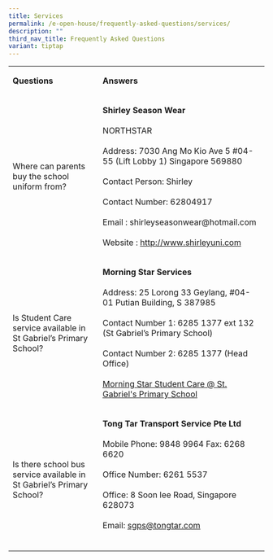 ```yaml
---
title: Services
permalink: /e-open-house/frequently-asked-questions/services/
description: ""
third_nav_title: Frequently Asked Questions
variant: tiptap
---
```

<table>
<tbody>
<tr>
<td rowspan="1" colspan="1">
<p><strong>Questions</strong>
</p>
</td>
<td rowspan="1" colspan="1">
<p><strong>Answers</strong>
</p>
</td>
</tr>
<tr>
<td rowspan="1" colspan="1">
<p>Where can parents buy the school uniform from?</p>
</td>
<td rowspan="1" colspan="1">
<p><strong>Shirley Season Wear</strong>
<br>
<br>NORTHSTAR
<br>
<br>Address: 7030 Ang Mo Kio Ave 5 #04-55 (Lift Lobby 1) Singapore 569880
<br>
<br>Contact Person: Shirley
<br>
<br>Contact Number: 62804917
<br>
<br>Email : shirleyseasonwear@hotmail.com
<br>
<br>Website :&nbsp;<a href="http://www.shirleyuni.com/" rel="noopener noreferrer" target="_blank"><u>http://www.shirleyuni.com</u></a>
<br>
</p>
</td>
</tr>
<tr>
<td rowspan="1" colspan="1">
<p>Is Student Care service available in St Gabriel’s Primary School?</p>
</td>
<td rowspan="1" colspan="1">
<p><strong>Morning Star Services</strong>
<br>
<br>Address: 25 Lorong 33 Geylang, #04-01 Putian Building, S 387985
<br>
<br>Contact Number 1: 6285 1377 ext 132 (St Gabriel’s Primary School)
<br>
<br>Contact Number 2: 6285 1377 (Head Office)
<br>
<br><a href="https://www.youtube.com/watch?v=RkwshhcKZBM&amp;feature=youtu.be" rel="noopener noreferrer" target="_blank"><u>Morning Star Student Care @ St. Gabriel's Primary School</u></a>
<br>
</p>
</td>
</tr>
<tr>
<td rowspan="1" colspan="1">
<p>Is there school bus service available in St Gabriel’s Primary School?</p>
</td>
<td rowspan="1" colspan="1">
<p><strong>Tong Tar Transport Service Pte Ltd</strong>
<br>
<br>Mobile Phone: 9848 9964 Fax: 6268 6620
<br>
<br>Office Number: 6261 5537
<br>
<br>Office: 8 Soon lee Road, Singapore 628073
<br>
<br>Email:&nbsp;<a href="mailto:sgps@tongtar.com" rel="noopener noreferrer" target="_blank"><u>sgps@tongtar.com</u></a>
<br>
<br>
</p>
</td>
</tr>
</tbody>
</table>
<p></p>